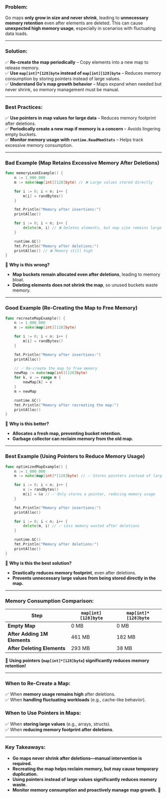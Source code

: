 ### **Problem:**

Go maps **only grow in size and never shrink**, leading to **unnecessary memory retention** even after elements are deleted. This can cause **unexpected high memory usage**, especially in scenarios with fluctuating data loads.

---

### **Solution:**

✅ **Re-create the map periodically** – Copy elements into a new map to release memory.  
✅ **Use `map[int]*[128]byte` instead of `map[int][128]byte`** – Reduces memory consumption by storing pointers instead of large values.  
✅ **Understand Go's map growth behavior** – Maps expand when needed but never shrink, so memory management must be manual.

---

### **Best Practices:**

✅ **Use pointers in map values for large data** – Reduces memory footprint after deletions.  
✅ **Periodically create a new map if memory is a concern** – Avoids lingering empty buckets.  
✅ **Monitor memory usage with `runtime.ReadMemStats`** – Helps track excessive memory consumption.

---

### **Bad Example (Map Retains Excessive Memory After Deletions)**

```go
func memoryLeakExample() {
	n := 1_000_000
	m := make(map[int][128]byte) // ❌ Large values stored directly

	for i := 0; i < n; i++ {
		m[i] = randBytes()
	}

	fmt.Println("Memory after insertions:")
	printAlloc()

	for i := 0; i < n; i++ {
		delete(m, i) // ❌ Deletes elements, but map size remains large
	}

	runtime.GC()
	fmt.Println("Memory after deletions:")
	printAlloc() // ❌ Memory still high
}
```

🔴 **Why is this wrong?**

- **Map buckets remain allocated even after deletions**, leading to memory bloat.
- **Deleting elements does not shrink the map**, so unused buckets waste memory.

---

### **Good Example (Re-Creating the Map to Free Memory)**

```go
func recreateMapExample() {
	n := 1_000_000
	m := make(map[int][128]byte)

	for i := 0; i < n; i++ {
		m[i] = randBytes()
	}

	fmt.Println("Memory after insertions:")
	printAlloc()

	// ✅ Re-create the map to free memory
	newMap := make(map[int][128]byte)
	for k, v := range m {
		newMap[k] = v
	}
	m = newMap

	runtime.GC()
	fmt.Println("Memory after recreating the map:")
	printAlloc()
}
```

🔵 **Why is this better?**

- **Allocates a fresh map, preventing bucket retention.**
- **Garbage collector can reclaim memory from the old map.**

---

### **Best Example (Using Pointers to Reduce Memory Usage)**

```go
func optimizedMapExample() {
	n := 1_000_000
	m := make(map[int]*[128]byte) // ✅ Stores pointers instead of large arrays

	for i := 0; i < n; i++ {
		v := randBytes()
		m[i] = &v // ✅ Only stores a pointer, reducing memory usage
	}

	fmt.Println("Memory after insertions:")
	printAlloc()

	for i := 0; i < n; i++ {
		delete(m, i) // ✅ Less memory wasted after deletions
	}

	runtime.GC()
	fmt.Println("Memory after deletions:")
	printAlloc()
}
```

🔵 **Why is this the best solution?**

- **Drastically reduces memory footprint**, even after deletions.
- **Prevents unnecessary large values from being stored directly in the map.**

---

### **Memory Consumption Comparison:**

|**Step**|`map[int][128]byte`|`map[int]*[128]byte`|
|---|---|---|
|**Empty Map**|0 MB|0 MB|
|**After Adding 1M Elements**|461 MB|182 MB|
|**After Deleting Elements**|293 MB|38 MB|

🔵 **Using pointers (`map[int]*[128]byte`) significantly reduces memory retention!**

---

### **When to Re-Create a Map:**

✅ When **memory usage remains high** after deletions.  
✅ When **handling fluctuating workloads** (e.g., cache-like behavior).

### **When to Use Pointers in Maps:**

✅ When **storing large values** (e.g., arrays, structs).  
✅ When **reducing memory footprint after deletions**.

---

### **Key Takeaways:**

- **Go maps never shrink after deletions—manual intervention is required.**
- **Recreating the map helps reclaim memory, but may cause temporary duplication.**
- **Using pointers instead of large values significantly reduces memory waste.**
- **Monitor memory consumption and proactively manage map growth.** 🚀